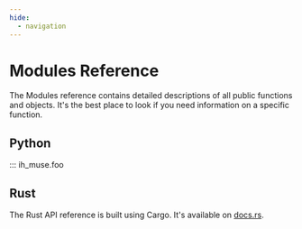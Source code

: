 ```yaml
---
hide:
  - navigation
---
```


# Modules Reference

The Modules reference contains detailed descriptions of all public functions and objects.
It's the best place to look if you need information on a specific function.

## Python

::: ih_muse.foo

## Rust

The Rust API reference is built using Cargo.
It's available on [docs.rs](https://docs.rs/ih-muse/latest/ih-muse/).
